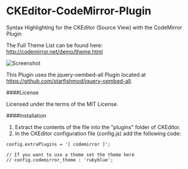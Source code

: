 CKEditor-CodeMirror-Plugin
==========================

Syntax Highlighting for the CKEditor (Source View) with the CodeMirror Plugin

The Full Theme List can be found here: http://codemirror.net/demo/theme.html

![Screenshot](http://www.watchersnet.de/Portals/0/screenshots/dnn/CKEditorSourceView.png)



This Plugin uses the jquery-oembed-all Plugin  located at https://github.com/starfishmod/jquery-oembed-all.




####License

Licensed under the terms of the MIT License.

####Installation

 1. Extract the contents of the file into the "plugins" folder of CKEditor.
 2. In the CKEditor configuration file (config.js) add the following code:

````
config.extraPlugins = '[ codemirror ]';

// If you want to use a theme set the theme here 
// config.codemirror_theme : 'rubyblue';
````